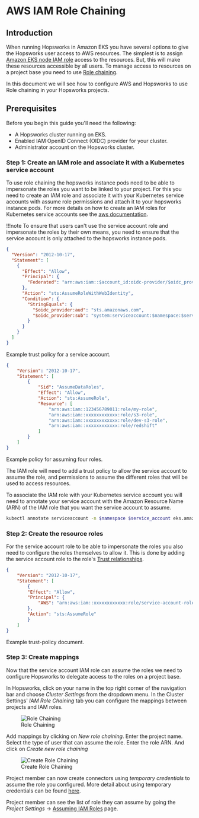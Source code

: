 # AWS IAM Role Chaining

## Introduction

When running Hopsworks in Amazon EKS you have several options to give the Hopsworks user access to AWS resources. The simplest is to assign [Amazon EKS node IAM role](https://docs.aws.amazon.com/eks/latest/userguide/create-node-role.html) access to the resources. But, this will make these resources accessible by all users. To manage access to resources on a project base you need to use [Role chaining](https://docs.aws.amazon.com/IAM/latest/UserGuide/id_roles_terms-and-concepts.html#iam-term-role-chaining). 

In this document we will see how to configure AWS and Hopsworks to use Role chaining in your Hopsworks projects.

## Prerequisites
Before you begin this guide you'll need the following:

- A Hopsworks cluster running on EKS.
- Enabled IAM OpenID Connect (OIDC) provider for your cluster.
- Administrator account on the Hopsworks cluster.

### Step 1: Create an IAM role and associate it with a Kubernetes service account
To use role chaining the hopsworks instance pods need to be able to impersonate the roles you want to be linked to your project. For this you need to create an IAM role and associate it with your Kubernetes service accounts with assume role permissions and attach it to your hopsworks instance pods. 
For more details on how to create an IAM roles for Kubernetes service accounts see the [aws documentation](https://docs.aws.amazon.com/eks/latest/userguide/associate-service-account-role.html). 


!!!note 
    To ensure that users can't use the service account role and impersonate the roles by their own means, you need to ensure that the service account is only attached to the hopsworks instance pods.


```json
{
  "Version": "2012-10-17",
  "Statement": [
    {
      "Effect": "Allow",
      "Principal": {
        "Federated": "arn:aws:iam::$account_id:oidc-provider/$oidc_provider"
      },
      "Action": "sts:AssumeRoleWithWebIdentity",
      "Condition": {
        "StringEquals": {
          "$oidc_provider:aud": "sts.amazonaws.com",
          "$oidc_provider:sub": "system:serviceaccount:$namespace:$service_account"
        }
      }
    }
  ]
}
```
<figcaption>Example trust policy for a service account.</figcaption>

```json
{
    "Version": "2012-10-17",
    "Statement": [
        {
            "Sid": "AssumeDataRoles",
            "Effect": "Allow",
            "Action": "sts:AssumeRole",
            "Resource": [
                "arn:aws:iam::123456789011:role/my-role",
                "arn:aws:iam::xxxxxxxxxxxx:role/s3-role",
                "arn:aws:iam::xxxxxxxxxxxx:role/dev-s3-role",
                "arn:aws:iam::xxxxxxxxxxxx:role/redshift"
            ]
        }
    ]
}
```
<figcaption>Example policy for assuming four roles.</figcaption>

The IAM role will need to add a trust policy to allow the service account to assume the role, and permissions to assume the different roles that will be used to access resources.

To associate the IAM role with your Kubernetes service account you will need to annotate your service account with the Amazon Resource Name (ARN) of the IAM role that you want the service account to assume.

```sh
kubectl annotate serviceaccount -n $namespace $service_account eks.amazonaws.com/role-arn=arn:aws:iam::$account_id:role/my-role
```

### Step 2: Create the resource roles
For the service account role to be able to impersonate the roles you also need to configure the roles themselves to allow it. This is done by adding the service account role to the role's [Trust relationships](https://docs.aws.amazon.com/directoryservice/latest/admin-guide/edit_trust.html).

```json
{
    "Version": "2012-10-17",
    "Statement": [
        {
        "Effect": "Allow",
        "Principal": {
            "AWS": "arn:aws:iam::xxxxxxxxxxxx:role/service-account-role"
        },
        "Action": "sts:AssumeRole"
        }
    ]
}
```
<figcaption>Example trust-policy document.</figcaption>

### Step 3: Create mappings
Now that the service account IAM role can assume the roles we need to configure Hopsworks to delegate access to the roles on a project base.

In Hopsworks, click on your name in the top right corner of the navigation bar and choose _Cluster Settings_ from the dropdown menu.
In the Cluster Settings' _IAM Role Chaining_ tab you can configure the mappings between projects and IAM roles.

<figure>
  <img src="../../../assets/images/admin/iam-role/cluster-settings.png" alt="Role Chaining"/>
  <figcaption>Role Chaining</figcaption>
</figure>

Add mappings by clicking on *New role chaining*. Enter the project name. Select the type of user that can assume the role. Enter the role ARN. And click on *Create new role chaining*

<figure>
  <img src="../../../assets/images/admin/iam-role/new-role-chaining.png" alt="Create Role Chaining"/>
  <figcaption>Create Role Chaining</figcaption>
</figure>

Project member can now create connectors using *temporary credentials* to assume the role you configured. More detail about using temporary credentials can be found [here](../../user_guides/fs/storage_connector/creation/s3.md#temporary-credentials).

Project member can see the list of role they can assume by going the _Project Settings_ -> [Assuming IAM Roles](../../../user_guides/projects/iam_role/iam_role_chaining) page.
